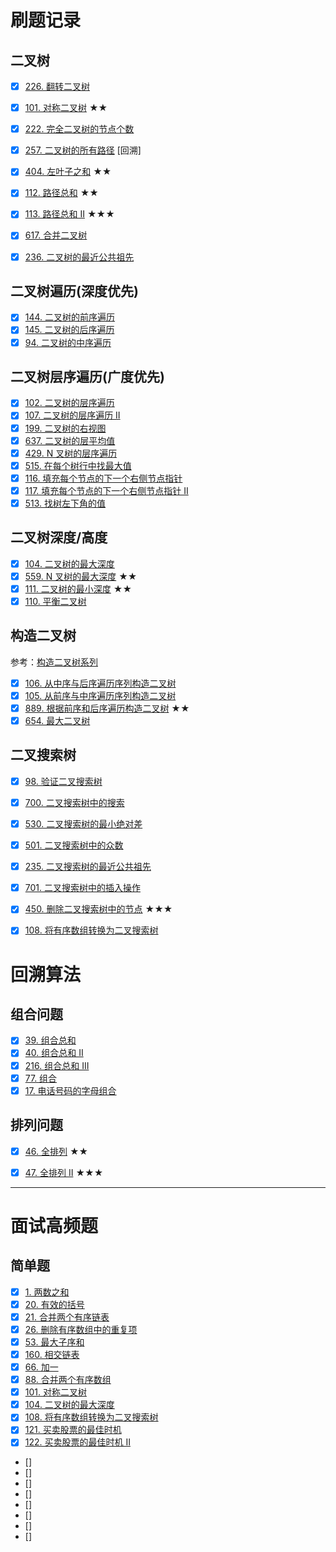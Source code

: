 # 刷题记录
## 二叉树
- [x] [226. 翻转二叉树](https://leetcode-cn.com/problems/invert-binary-tree/)
- [x] [101. 对称二叉树](https://leetcode-cn.com/problems/symmetric-tree/) ★★
- [x] [222. 完全二叉树的节点个数](https://leetcode-cn.com/problems/count-complete-tree-nodes/)
- [x] [257. 二叉树的所有路径](https://leetcode-cn.com/problems/binary-tree-paths/) [回溯]
- [x] [404. 左叶子之和](https://leetcode-cn.com/problems/sum-of-left-leaves/) ★★
- [x] [112. 路径总和](https://leetcode-cn.com/problems/path-sum/) ★★
- [x] [113. 路径总和 II](https://leetcode-cn.com/problems/path-sum-ii/) ★★★
- [x] [617. 合并二叉树](https://leetcode-cn.com/problems/merge-two-binary-trees/)
- [x] [236. 二叉树的最近公共祖先](https://leetcode-cn.com/problems/lowest-common-ancestor-of-a-binary-tree/)


## 二叉树遍历(深度优先)
- [x] [144. 二叉树的前序遍历](https://leetcode-cn.com/problems/binary-tree-preorder-traversal/)
- [x] [145. 二叉树的后序遍历](https://leetcode-cn.com/problems/binary-tree-postorder-traversal/)
- [x] [94. 二叉树的中序遍历](https://leetcode-cn.com/problems/binary-tree-inorder-traversal/)

## 二叉树层序遍历(广度优先)
- [x] [102. 二叉树的层序遍历](https://leetcode-cn.com/problems/binary-tree-level-order-traversal/)
- [x] [107. 二叉树的层序遍历 II](https://leetcode-cn.com/problems/binary-tree-level-order-traversal-ii/)
- [x] [199. 二叉树的右视图](https://leetcode-cn.com/problems/binary-tree-right-side-view/)
- [x] [637. 二叉树的层平均值](https://leetcode-cn.com/problems/average-of-levels-in-binary-tree/)
- [x] [429. N 叉树的层序遍历](https://leetcode-cn.com/problems/n-ary-tree-level-order-traversal/)
- [x] [515. 在每个树行中找最大值](https://leetcode-cn.com/problems/find-largest-value-in-each-tree-row/)
- [x] [116. 填充每个节点的下一个右侧节点指针](https://leetcode-cn.com/problems/populating-next-right-pointers-in-each-node/)
- [x] [117. 填充每个节点的下一个右侧节点指针 II](https://leetcode-cn.com/problems/populating-next-right-pointers-in-each-node-ii/)
- [x] [513. 找树左下角的值](https://leetcode-cn.com/problems/find-bottom-left-tree-value/)

## 二叉树深度/高度
- [x] [104. 二叉树的最大深度](https://leetcode-cn.com/problems/maximum-depth-of-binary-tree/)
- [x] [559. N 叉树的最大深度](https://leetcode-cn.com/problems/maximum-depth-of-n-ary-tree/) ★★
- [x] [111. 二叉树的最小深度](https://leetcode-cn.com/problems/minimum-depth-of-binary-tree/) ★★
- [x] [110. 平衡二叉树](https://leetcode-cn.com/problems/balanced-binary-tree/)

## 构造二叉树
参考：[构造二叉树系列](https://lucifer.ren/blog/2020/02/08/%E6%9E%84%E9%80%A0%E4%BA%8C%E5%8F%89%E6%A0%91%E4%B8%93%E9%A2%98/)
- [x] [106. 从中序与后序遍历序列构造二叉树](https://leetcode-cn.com/problems/construct-binary-tree-from-inorder-and-postorder-traversal/)
- [x] [105. 从前序与中序遍历序列构造二叉树](https://leetcode-cn.com/problems/construct-binary-tree-from-preorder-and-inorder-traversal/)
- [x] [889. 根据前序和后序遍历构造二叉树](https://leetcode-cn.com/problems/construct-binary-tree-from-preorder-and-postorder-traversal/) ★★
- [x] [654. 最大二叉树](https://leetcode-cn.com/problems/maximum-binary-tree/)

## 二叉搜索树
- [x] [98. 验证二叉搜索树](https://leetcode-cn.com/problems/validate-binary-search-tree/)
- [x] [700. 二叉搜索树中的搜索](https://leetcode-cn.com/problems/search-in-a-binary-search-tree/)
- [x] [530. 二叉搜索树的最小绝对差](https://leetcode-cn.com/problems/minimum-absolute-difference-in-bst/)
- [x] [501. 二叉搜索树中的众数](https://leetcode-cn.com/problems/find-mode-in-binary-search-tree/)
- [x] [235. 二叉搜索树的最近公共祖先](https://leetcode-cn.com/problems/lowest-common-ancestor-of-a-binary-search-tree/)
- [x] [701. 二叉搜索树中的插入操作](https://leetcode-cn.com/problems/insert-into-a-binary-search-tree/)
- [x] [450. 删除二叉搜索树中的节点](https://leetcode-cn.com/problems/delete-node-in-a-bst/) ★★★
- [x] [108. 将有序数组转换为二叉搜索树](https://leetcode-cn.com/problems/convert-sorted-array-to-binary-search-tree/)



# 回溯算法
## 组合问题
- [x] [39. 组合总和](https://leetcode-cn.com/problems/combination-sum/)
- [x] [40. 组合总和 II](https://leetcode-cn.com/problems/combination-sum-ii/)
- [x] [216. 组合总和 III](https://leetcode-cn.com/problems/combination-sum-iii/)
- [x] [77. 组合](https://leetcode-cn.com/problems/combinations/)
- [x] [17. 电话号码的字母组合](https://leetcode-cn.com/problems/letter-combinations-of-a-phone-number/)

## 排列问题
- [x] [46. 全排列](https://leetcode-cn.com/problems/permutations/) ★★
- [x] [47. 全排列 II](https://leetcode-cn.com/problems/permutations-ii/) ★★★



---

# 面试高频题

## 简单题
- [x] [1. 两数之和](https://leetcode-cn.com/problems/two-sum/)
- [x] [20. 有效的括号](https://leetcode-cn.com/problems/valid-parentheses/)
- [x] [21. 合并两个有序链表](https://leetcode-cn.com/problems/merge-two-sorted-lists/)
- [x] [26. 删除有序数组中的重复项](https://leetcode-cn.com/problems/remove-duplicates-from-sorted-array/)
- [x] [53. 最大子序和](https://leetcode-cn.com/problems/maximum-subarray/)
- [x] [160. 相交链表](https://leetcode-cn.com/problems/intersection-of-two-linked-lists/description/)
- [x] [66. 加一](https://leetcode-cn.com/problems/plus-one/)
- [x] [88. 合并两个有序数组](https://leetcode-cn.com/problems/merge-sorted-array/description/)
- [x] [101. 对称二叉树](https://leetcode-cn.com/problems/symmetric-tree/description/)
- [x] [104. 二叉树的最大深度](https://leetcode-cn.com/problems/maximum-depth-of-binary-tree/description/)
- [x] [108. 将有序数组转换为二叉搜索树](https://leetcode-cn.com/problems/convert-sorted-array-to-binary-search-tree/description/)
- [x] [121. 买卖股票的最佳时机](https://leetcode-cn.com/problems/best-time-to-buy-and-sell-stock/description/)
- [x] [122. 买卖股票的最佳时机 II](https://leetcode-cn.com/problems/best-time-to-buy-and-sell-stock-ii/description/)
- [] []()
- [] []()
- [] []()
- [] []()
- [] []()
- [] []()
- [] []()
- [] []()
